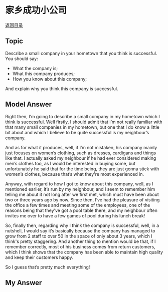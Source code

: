 # 家乡成功小公司
[返回目录](README.md)
## Topic
Describe a small company in your hometown that you think is successful. You should say:

- What the company is;
- What this company produces;
- How you know about this company;

And explain why you think this company is successful.
## Model Answer
Right then, I’m going to describe a small company in my hometown which I think is successful. Well firstly, I should admit that I’m not really familiar with that many small companies in my hometown, but one that I do know a little bit about and which I believe to be quite successful is my neighbour’s company.

And as for what it produces, well, if I’m not mistaken, his company mainly just focuses on women’s clothing, such as dresses, cardigans and things like that. I actually asked my neighbour if he had ever considered making men’s clothes too, as I would be interested in buying some, but unfortunately he said that for the time being, they are just gonna stick with women’s clothes, because that’s what they're most experienced in.

Anyway, with regard to how I got to know about this company, well, as I mentioned earlier, it’s run by my neighbour, and I seem to remember him telling me about it not long after we first met, which must have been about two or three years ago by now. Since then, I’ve had the pleasure of visiting the office a few times and meeting some of the employees, one of the reasons being that they’ve got a pool table there, and my neighbour often invites me over to have a few games of pool during his lunch break!

So, finally then, regarding why I think the company is successful, well, in a nutshell, I would say it’s basically because the company has managed to grow from 2 staff to over 50 in the space of only about 3 years, which I think's pretty staggering. And another thing to mention would be that, if I remember correctly, most of his business comes from return customers, which I think shows that the company has been able to maintain high quality and keep their customers happy.

So I guess that’s pretty much everything!


## My Answer

